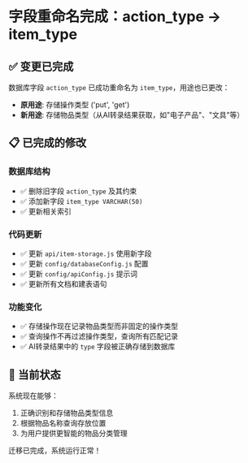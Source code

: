 # 字段重命名完成：action_type → item_type

## ✅ 变更已完成

数据库字段 `action_type` 已成功重命名为 `item_type`，用途也已更改：

- **原用途**: 存储操作类型 ('put', 'get') 
- **新用途**: 存储物品类型（从AI转录结果获取，如"电子产品"、"文具"等）

## 📋 已完成的修改

### 数据库结构
- ✅ 删除旧字段 `action_type` 及其约束
- ✅ 添加新字段 `item_type VARCHAR(50)`
- ✅ 更新相关索引

### 代码更新
- ✅ 更新 `api/item-storage.js` 使用新字段
- ✅ 更新 `config/databaseConfig.js` 配置
- ✅ 更新 `config/apiConfig.js` 提示词
- ✅ 更新所有文档和建表语句

### 功能变化
- ✅ 存储操作现在记录物品类型而非固定的操作类型
- ✅ 查询操作不再过滤操作类型，查询所有匹配记录
- ✅ AI转录结果中的 `type` 字段被正确存储到数据库

## 🎯 当前状态

系统现在能够：
1. 正确识别和存储物品类型信息
2. 根据物品名称查询存放位置
3. 为用户提供更智能的物品分类管理

迁移已完成，系统运行正常！